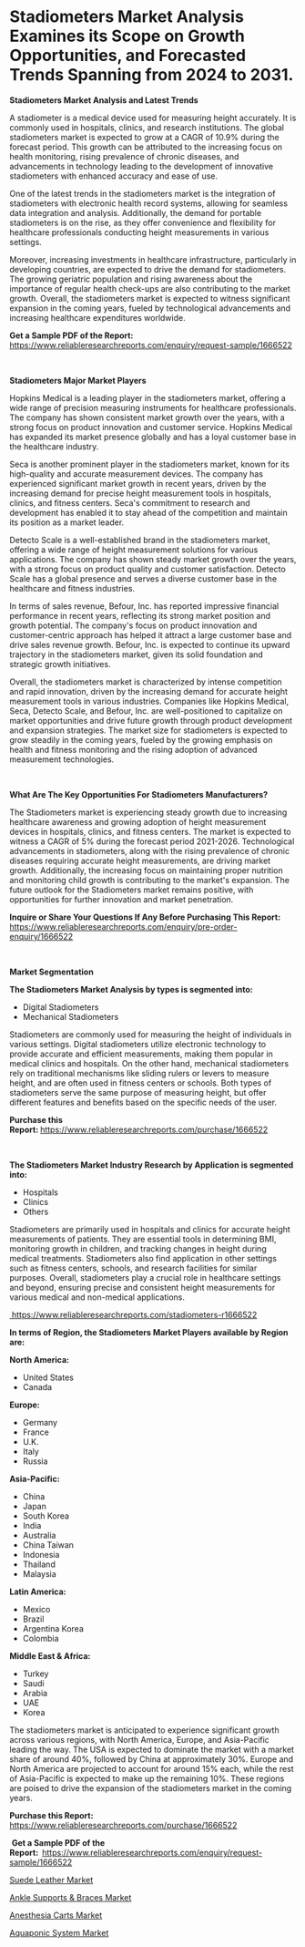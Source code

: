 <p><h1>Stadiometers Market Analysis Examines its Scope on Growth Opportunities, and Forecasted Trends Spanning from 2024 to 2031.</h1></p><p><strong>Stadiometers Market Analysis and Latest Trends</strong></p>
<p><p>A stadiometer is a medical device used for measuring height accurately. It is commonly used in hospitals, clinics, and research institutions. The global stadiometers market is expected to grow at a CAGR of 10.9% during the forecast period. This growth can be attributed to the increasing focus on health monitoring, rising prevalence of chronic diseases, and advancements in technology leading to the development of innovative stadiometers with enhanced accuracy and ease of use.</p><p>One of the latest trends in the stadiometers market is the integration of stadiometers with electronic health record systems, allowing for seamless data integration and analysis. Additionally, the demand for portable stadiometers is on the rise, as they offer convenience and flexibility for healthcare professionals conducting height measurements in various settings.</p><p>Moreover, increasing investments in healthcare infrastructure, particularly in developing countries, are expected to drive the demand for stadiometers. The growing geriatric population and rising awareness about the importance of regular health check-ups are also contributing to the market growth. Overall, the stadiometers market is expected to witness significant expansion in the coming years, fueled by technological advancements and increasing healthcare expenditures worldwide.</p></p>
<p><strong>Get a Sample PDF of the Report:&nbsp;</strong> <a href="https://www.reliableresearchreports.com/enquiry/request-sample/1666522">https://www.reliableresearchreports.com/enquiry/request-sample/1666522</a></p>
<p>&nbsp;</p>
<p><strong>Stadiometers Major Market Players</strong></p>
<p><p>Hopkins Medical is a leading player in the stadiometers market, offering a wide range of precision measuring instruments for healthcare professionals. The company has shown consistent market growth over the years, with a strong focus on product innovation and customer service. Hopkins Medical has expanded its market presence globally and has a loyal customer base in the healthcare industry.</p><p>Seca is another prominent player in the stadiometers market, known for its high-quality and accurate measurement devices. The company has experienced significant market growth in recent years, driven by the increasing demand for precise height measurement tools in hospitals, clinics, and fitness centers. Seca's commitment to research and development has enabled it to stay ahead of the competition and maintain its position as a market leader.</p><p>Detecto Scale is a well-established brand in the stadiometers market, offering a wide range of height measurement solutions for various applications. The company has shown steady market growth over the years, with a strong focus on product quality and customer satisfaction. Detecto Scale has a global presence and serves a diverse customer base in the healthcare and fitness industries.</p><p>In terms of sales revenue, Befour, Inc. has reported impressive financial performance in recent years, reflecting its strong market position and growth potential. The company's focus on product innovation and customer-centric approach has helped it attract a large customer base and drive sales revenue growth. Befour, Inc. is expected to continue its upward trajectory in the stadiometers market, given its solid foundation and strategic growth initiatives.</p><p>Overall, the stadiometers market is characterized by intense competition and rapid innovation, driven by the increasing demand for accurate height measurement tools in various industries. Companies like Hopkins Medical, Seca, Detecto Scale, and Befour, Inc. are well-positioned to capitalize on market opportunities and drive future growth through product development and expansion strategies. The market size for stadiometers is expected to grow steadily in the coming years, fueled by the growing emphasis on health and fitness monitoring and the rising adoption of advanced measurement technologies.</p></p>
<p>&nbsp;</p>
<p><strong>What Are The Key Opportunities For Stadiometers Manufacturers?</strong></p>
<p><p>The Stadiometers market is experiencing steady growth due to increasing healthcare awareness and growing adoption of height measurement devices in hospitals, clinics, and fitness centers. The market is expected to witness a CAGR of 5% during the forecast period 2021-2026. Technological advancements in stadiometers, along with the rising prevalence of chronic diseases requiring accurate height measurements, are driving market growth. Additionally, the increasing focus on maintaining proper nutrition and monitoring child growth is contributing to the market's expansion. The future outlook for the Stadiometers market remains positive, with opportunities for further innovation and market penetration.</p></p>
<p><strong>Inquire or Share Your Questions If Any Before Purchasing This Report:</strong> <a href="https://www.reliableresearchreports.com/enquiry/pre-order-enquiry/1666522">https://www.reliableresearchreports.com/enquiry/pre-order-enquiry/1666522</a></p>
<p>&nbsp;</p>
<p><strong>Market Segmentation</strong></p>
<p><strong>The Stadiometers Market Analysis by types is segmented into:</strong></p>
<p><ul><li>Digital Stadiometers</li><li>Mechanical Stadiometers</li></ul></p>
<p><p>Stadiometers are commonly used for measuring the height of individuals in various settings. Digital stadiometers utilize electronic technology to provide accurate and efficient measurements, making them popular in medical clinics and hospitals. On the other hand, mechanical stadiometers rely on traditional mechanisms like sliding rulers or levers to measure height, and are often used in fitness centers or schools. Both types of stadiometers serve the same purpose of measuring height, but offer different features and benefits based on the specific needs of the user.</p></p>
<p><strong>Purchase this Report:&nbsp;</strong><a href="https://www.reliableresearchreports.com/purchase/1666522">https://www.reliableresearchreports.com/purchase/1666522</a></p>
<p>&nbsp;</p>
<p><strong>The Stadiometers Market Industry Research by Application is segmented into:</strong></p>
<p><ul><li>Hospitals</li><li>Clinics</li><li>Others</li></ul></p>
<p><p>Stadiometers are primarily used in hospitals and clinics for accurate height measurements of patients. They are essential tools in determining BMI, monitoring growth in children, and tracking changes in height during medical treatments. Stadiometers also find application in other settings such as fitness centers, schools, and research facilities for similar purposes. Overall, stadiometers play a crucial role in healthcare settings and beyond, ensuring precise and consistent height measurements for various medical and non-medical applications.</p></p>
<p><a href="https://www.reliableresearchreports.com/stadiometers-r1666522">&nbsp;https://www.reliableresearchreports.com/stadiometers-r1666522</a></p>
<p><strong>In terms of Region, the Stadiometers Market Players available by Region are:</strong></p>
<p>
    <p> <strong> North America: </strong>
        <ul>
            <li>United States</li>
            <li>Canada</li>
        </ul>
        </p> 
    <p> <strong> Europe: </strong>
        <ul>
            <li>Germany</li>
            <li>France</li>
            <li>U.K.</li>
            <li>Italy</li>
            <li>Russia</li>
        </ul>
        </p> 
    <p> <strong> Asia-Pacific: </strong>
        <ul>
            <li>China</li>
            <li>Japan</li>
            <li>South Korea</li>
            <li>India</li>
            <li>Australia</li>
            <li>China Taiwan</li>
            <li>Indonesia</li>
            <li>Thailand</li>
            <li>Malaysia</li>
        </ul>
        </p> 
    <p> <strong> Latin America: </strong>
        <ul>
            <li>Mexico</li>
            <li>Brazil</li>
            <li>Argentina Korea</li>
            <li>Colombia</li>
        </ul>
        </p> 
    <p> <strong> Middle East & Africa: </strong>
        <ul>
            <li>Turkey</li>
            <li>Saudi</li>
            <li>Arabia</li>
            <li>UAE</li>
            <li>Korea</li>
        </ul>
    </p>
    </p>
<p><p>The stadiometers market is anticipated to experience significant growth across various regions, with North America, Europe, and Asia-Pacific leading the way. The USA is expected to dominate the market with a market share of around 40%, followed by China at approximately 30%. Europe and North America are projected to account for around 15% each, while the rest of Asia-Pacific is expected to make up the remaining 10%. These regions are poised to drive the expansion of the stadiometers market in the coming years.</p></p>
<p><strong>Purchase this Report: </strong><a href="https://www.reliableresearchreports.com/purchase/1666522">https://www.reliableresearchreports.com/purchase/1666522</a></p>
<p>&nbsp;<strong>Get a Sample PDF of the Report:&nbsp;&nbsp;</strong><a href="https://www.reliableresearchreports.com/enquiry/request-sample/1666522">https://www.reliableresearchreports.com/enquiry/request-sample/1666522</a></p>
<p><strong></strong></p>
<p><p><a href="https://www.linkedin.com/pulse/suede-leather-market-outlook-industry-overview-forecast-zecle">Suede Leather Market</a></p><p><a href="https://github.com/jsmusil/Market-Research-Report-List-3/blob/main/ankle-supports-braces-market.md">Ankle Supports & Braces Market</a></p><p><a href="https://github.com/yemakinde/Market-Research-Report-List-2/blob/main/anesthesia-carts-market.md">Anesthesia Carts Market</a></p><p><a href="https://www.linkedin.com/pulse/aquaponic-system-market-comprehensive-assessment-type-application-peyxe">Aquaponic System Market</a></p></p>